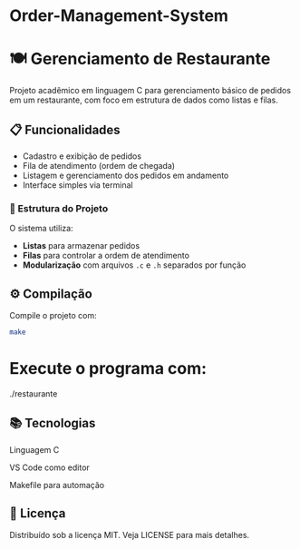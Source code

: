 # Order-Management-System

# 🍽️ Gerenciamento de Restaurante

Projeto acadêmico em linguagem C para gerenciamento básico de pedidos em um restaurante, com foco em estrutura de dados como listas e filas.

## 📋 Funcionalidades

- Cadastro e exibição de pedidos
- Fila de atendimento (ordem de chegada)
- Listagem e gerenciamento dos pedidos em andamento
- Interface simples via terminal

### 🧠 Estrutura do Projeto

O sistema utiliza:
- **Listas** para armazenar pedidos
- **Filas** para controlar a ordem de atendimento
- **Modularização** com arquivos `.c` e `.h` separados por função

## ⚙️ Compilação

Compile o projeto com:

```bash
make
```
# Execute o programa com:

./restaurante

## 📚 Tecnologias

Linguagem C

VS Code como editor

Makefile para automação

## 📝 Licença
Distribuído sob a licença MIT. Veja LICENSE para mais detalhes.
